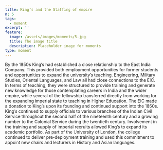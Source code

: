 ```yaml
---
title: King’s and the Staffing of empire
n: 5
tags:
  - moment
excerpt: ''
feature:
  image: /assets/images/moments/5.jpg
  title: The image title
  description: Placeholder image for moments
type: moment
---
```


By the 1850s King’s had established a close relationship to the East India Company. This provided both employment opportunities for former students and opportunities to expand the university’s teaching. Engineering, Military Studies, Oriental Languages, and Law all had close connections to the EIC. In terms of teaching, they were structured to provide training and generate new knowledge for those contemplating careers in India and the wider empire, while several of the fellowship transferred directly from working for the expanding imperial state to teaching in Higher Education. The EIC made a donation to King’s upon its founding and continued support into the 1850s. King’s continued to supply officials to various branches of the Indian Civil Service throughout the second half of the nineteenth century and a growing number to the Colonial Service during the twentieth century. Involvement in the training and supply of imperial recruits allowed King’s to expand its academic portfolio. As part of the University of London, the college continued to deliver pre-deployment training and used this commitment to appoint new chairs and lecturers in History and Asian languages.
